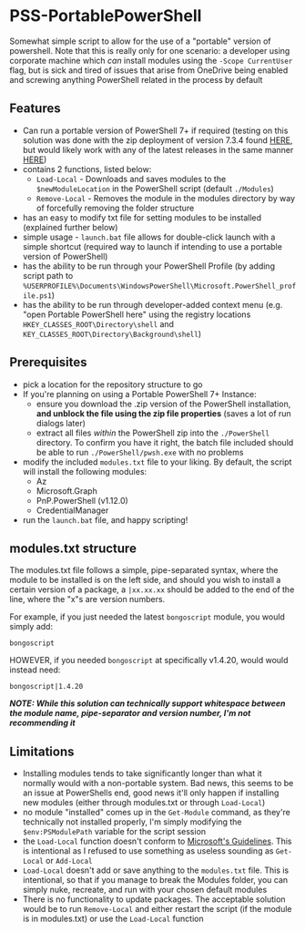 # PSS-PortablePowerShell
Somewhat simple script to allow for the use of a "portable" version of powershell. Note that this is really only for one scenario: a developer using corporate machine which *can* install modules using the ```-Scope CurrentUser``` flag, but is sick and tired of issues that arise from OneDrive being enabled and screwing anything PowerShell related in the process by default

## Features
- Can run a portable version of PowerShell 7+ if required (testing on this solution was done with the zip deployment of version 7.3.4 found [HERE](https://github.com/PowerShell/PowerShell/releases/download/v7.3.4/PowerShell-7.3.4-win-x64.zip), but would likely work with any of the latest releases in the same manner [HERE](https://aka.ms/powershell-release?tag=stable))
- contains 2 functions, listed below:
    - ```Load-Local``` - Downloads and saves modules to the ```$newModuleLocation``` in the PowerShell script (default ```./Modules```)
    - ```Remove-Local``` - Removes the module in the modules directory by way of forcefully removing the folder structure
- has an easy to modify txt file for setting modules to be installed (explained further below)
- simple usage - ```launch.bat``` file allows for double-click launch with a simple shortcut (required way to launch if intending to use a portable version of PowerShell)
- has the ability to be run through your PowerShell Profile (by adding script path to ```%USERPROFILE%\Documents\WindowsPowerShell\Microsoft.PowerShell_profile.ps1```)
- has the ability to be run through developer-added context menu (e.g. "open Portable PowerShell here" using the registry locations ```HKEY_CLASSES_ROOT\Directory\shell``` and ```KEY_CLASSES_ROOT\Directory\Background\shell```)

## Prerequisites
- pick a location for the repository structure to go
- If you're planning on using a Portable PowerShell 7+ Instance:
    - ensure you download the .zip version of the PowerShell installation, **and unblock the file using the zip file properties** (saves a lot of run dialogs later)
    - extract all files *within* the  PowerShell zip into the ```./PowerShell``` directory. To confirm you have it right, the batch file included should be able to run ```./PowerShell/pwsh.exe``` with no problems
- modify the included ```modules.txt``` file to your liking. By default, the script will install the following modules:
    - Az
    - Microsoft.Graph
    - PnP.PowerShell (v1.12.0)
    - CredentialManager
- run the ```launch.bat``` file, and happy scripting!

## modules.txt structure
The modules.txt file follows a simple, pipe-separated syntax, where the module to be installed is on the left side, and should you wish to install a certain version of a package, a ```|xx.xx.xx``` should be added to the end of the line, where the "x"s are version numbers.

For example, if you just needed the latest ```bongoscript``` module, you would simply add:
```
bongoscript
```
HOWEVER, if you needed ```bongoscript``` at specifically v1.4.20, would would instead need:
```
bongoscript|1.4.20
```

***NOTE: While this solution can technically support whitespace between the module name, pipe-separator and version number, I'm not recommending it***

## Limitations
- Installing modules tends to take significantly longer than what it normally would with a non-portable system. Bad news, this seems to be an issue at PowerShells end, good news it'll only happen if installing new modules (either through modules.txt or through ```Load-Local```)
- no module "installed" comes up in the ```Get-Module``` command, as they're technically not installed properly, I'm simply modifying the ```$env:PSModulePath``` variable for the script session
- the ```Load-Local``` function doesn't conform to [Microsoft's Guidelines](https://learn.microsoft.com/en-us/powershell/scripting/developer/cmdlet/approved-verbs-for-windows-powershell-commands). This is intentional as I refused to use something as useless sounding as ```Get-Local``` or ```Add-Local```
- ```Load-Local``` doesn't add or save anything to the ```modules.txt``` file. This is intentional, so that if you manage to break the Modules folder, you can simply nuke, recreate, and run with your chosen default modules
- There is no functionality to update packages. The acceptable solution would be to run ```Remove-Local``` and either restart the script (if the module is in modules.txt) or use the ```Load-Local``` function
